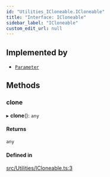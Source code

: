 ```yaml
---
id: "Utilities_ICloneable.ICloneable"
title: "Interface: ICloneable"
sidebar_label: "ICloneable"
custom_edit_url: null
---
```




## Implemented by

- [`Parameter`](../SceneTree/Parameters/SceneTree_Parameters_Parameter.Parameter)

## Methods

### clone

▸ **clone**(): `any`

#### Returns

`any`

#### Defined in

[src/Utilities/ICloneable.ts:3](https://github.com/ZeaInc/zea-engine/blob/92469dc96/src/Utilities/ICloneable.ts#L3)

